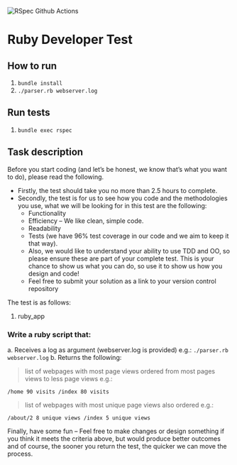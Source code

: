 ![RSpec Github Actions](https://github.com/dkremez/sp_ruby_app/workflows/Ruby/badge.svg?branch=master&event=push)

# Ruby Developer Test

## How to run
1. `bundle install`
2. `./parser.rb webserver.log`

## Run tests
1. `bundle exec rspec`

## Task description

Before you start coding (and let’s be honest, we know that’s what you want to do), please read the following.
- Firstly, the test should take you no more than 2.5 hours to complete.
- Secondly, the test is for us to see how you code and the methodologies you use, what we will be looking for in this test are the following:
    - Functionality
    - Efficiency – We like clean, simple code.
    - Readability
    - Tests (we have 96% test coverage in our code and we aim to keep it that way).
    - Also, we would like to understand your ability to use TDD and OO, so please ensure
these are part of your complete test. This is your chance to show us what you can do,
so use it to show us how you design and code!
    - Feel free to submit your solution as a link to your version control repository

The test is as follows:
1. ruby_app 

### Write a ruby script that:
a. Receives a log as argument (webserver.log is provided) e.g.: `./parser.rb webserver.log`
b. Returns the following:
> list of webpages with most page views ordered from most pages views to less page views e.g.:
```
/home 90 visits /index 80 visits 
```
> list of webpages with most unique page views also ordered e.g.:
```
/about/2 8 unique views /index 5 unique views
```

Finally, have some fun – Feel free to make changes or design something if you think it meets the criteria above, but would produce better outcomes and of course, the sooner you return the test, the quicker we can move the process.

